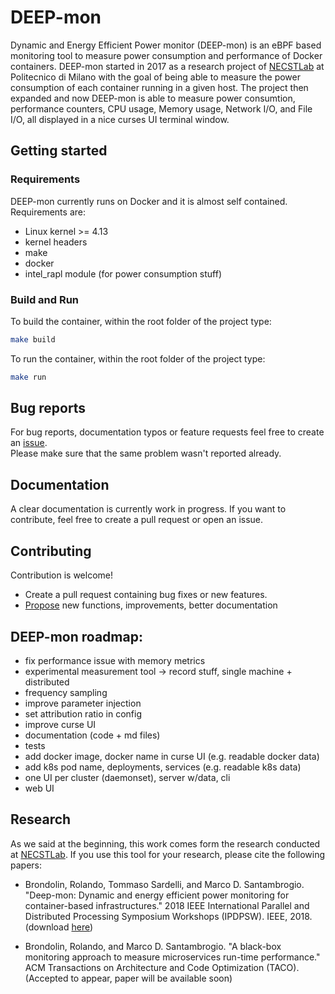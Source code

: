 # DEEP-mon

Dynamic and Energy Efficient Power monitor (DEEP-mon) is an eBPF based monitoring tool to measure power consumption and performance of Docker containers. DEEP-mon started in 2017 as a research project of [NECSTLab](https://necst.it) at Politecnico di Milano with the goal of being able to measure the power consumption of each container running in a given host. The project then expanded and now DEEP-mon is able to measure power consumtion, performance counters, CPU usage, Memory usage, Network I/O, and File I/O, all displayed in a nice curses UI terminal window.

## Getting started

### Requirements

DEEP-mon currently runs on Docker and it is almost self contained. Requirements are:

- Linux kernel >= 4.13
- kernel headers
- make
- docker
- intel_rapl module (for power consumption stuff)

### Build and Run

To build the container, within the root folder of the project type:

```bash
make build
```

To run the container, within the root folder of the project type:

```bash
make run
```

## Bug reports

For bug reports, documentation typos or feature requests feel free to create an [issue](https://github.com/necst/DEEP-mon/issues).  
Please make sure that the same problem wasn't reported already.

## Documentation

A clear documentation is currently work in progress. If you want to contribute, feel free to create a pull request or open an issue.

## Contributing

Contribution is welcome!

* Create a pull request containing bug fixes or new features.
* [Propose](https://github.com/necst/DEEP-mon/issues/new) new functions, improvements, better documentation

## DEEP-mon roadmap:
* fix performance issue with memory metrics
* experimental measurement tool -> record stuff, single machine + distributed
* frequency sampling
* improve parameter injection
* set attribution ratio in config
* improve curse UI
* documentation (code + md files)
* tests
* add docker image, docker name in curse UI (e.g. readable docker data)
* add k8s pod name, deployments, services (e.g. readable k8s data)
* one UI per cluster (daemonset), server w/data, cli
* web UI

## Research

As we said at the beginning, this work comes form the research conducted at [NECSTLab](https://necst.it). If you use this tool for your research, please cite the following papers:

* Brondolin, Rolando, Tommaso Sardelli, and Marco D. Santambrogio. "Deep-mon: Dynamic and energy efficient power monitoring for container-based infrastructures." 2018 IEEE International Parallel and Distributed Processing Symposium Workshops (IPDPSW). IEEE, 2018. (download [here](https://ieeexplore.ieee.org/abstract/document/8425477))

* Brondolin, Rolando, and Marco D. Santambrogio. "A black-box monitoring approach to measure microservices run-time performance." ACM Transactions on Architecture and Code Optimization (TACO). (Accepted to appear, paper will be available soon)
